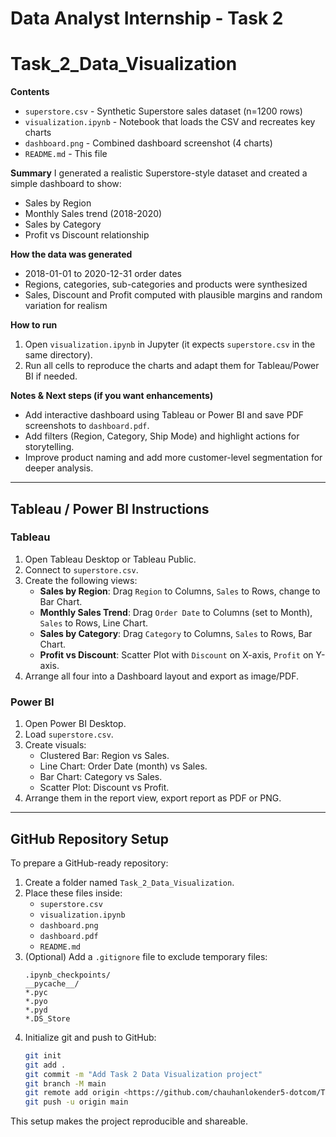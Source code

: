 # Data Analyst Internship - Task 2


# Task_2_Data_Visualization

**Contents**
- `superstore.csv` - Synthetic Superstore sales dataset (n=1200 rows)
- `visualization.ipynb` - Notebook that loads the CSV and recreates key charts
- `dashboard.png` - Combined dashboard screenshot (4 charts)
- `README.md` - This file

**Summary**
I generated a realistic Superstore-style dataset and created a simple dashboard to show:
- Sales by Region
- Monthly Sales trend (2018-2020)
- Sales by Category
- Profit vs Discount relationship

**How the data was generated**
- 2018-01-01 to 2020-12-31 order dates
- Regions, categories, sub-categories and products were synthesized
- Sales, Discount and Profit computed with plausible margins and random variation for realism

**How to run**
1. Open `visualization.ipynb` in Jupyter (it expects `superstore.csv` in the same directory).
2. Run all cells to reproduce the charts and adapt them for Tableau/Power BI if needed.

**Notes & Next steps (if you want enhancements)**
- Add interactive dashboard using Tableau or Power BI and save PDF screenshots to `dashboard.pdf`.
- Add filters (Region, Category, Ship Mode) and highlight actions for storytelling.
- Improve product naming and add more customer-level segmentation for deeper analysis.

---

## Tableau / Power BI Instructions

### Tableau
1. Open Tableau Desktop or Tableau Public.
2. Connect to `superstore.csv`.
3. Create the following views:
   - **Sales by Region**: Drag `Region` to Columns, `Sales` to Rows, change to Bar Chart.
   - **Monthly Sales Trend**: Drag `Order Date` to Columns (set to Month), `Sales` to Rows, Line Chart.
   - **Sales by Category**: Drag `Category` to Columns, `Sales` to Rows, Bar Chart.
   - **Profit vs Discount**: Scatter Plot with `Discount` on X-axis, `Profit` on Y-axis.
4. Arrange all four into a Dashboard layout and export as image/PDF.

### Power BI
1. Open Power BI Desktop.
2. Load `superstore.csv`.
3. Create visuals:
   - Clustered Bar: Region vs Sales.
   - Line Chart: Order Date (month) vs Sales.
   - Bar Chart: Category vs Sales.
   - Scatter Plot: Discount vs Profit.
4. Arrange them in the report view, export report as PDF or PNG.

---

## GitHub Repository Setup

To prepare a GitHub-ready repository:

1. Create a folder named `Task_2_Data_Visualization`.
2. Place these files inside:
   - `superstore.csv`
   - `visualization.ipynb`
   - `dashboard.png`
   - `dashboard.pdf`
   - `README.md`
3. (Optional) Add a `.gitignore` file to exclude temporary files:
   ```gitignore
   .ipynb_checkpoints/
   __pycache__/
   *.pyc
   *.pyo
   *.pyd
   *.DS_Store
   ```
4. Initialize git and push to GitHub:
   ```bash
   git init
   git add .
   git commit -m "Add Task 2 Data Visualization project"
   git branch -M main
   git remote add origin <https://github.com/chauhanlokender5-dotcom/Task-2-Data-Visualization>
   git push -u origin main
   ```

This setup makes the project reproducible and shareable.
